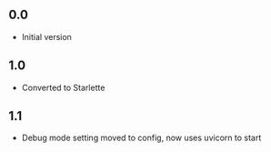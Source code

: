 0.0
---

-  Initial version

1.0
---

- Converted to Starlette

1.1
---

- Debug mode setting moved to config, now uses uvicorn to start
